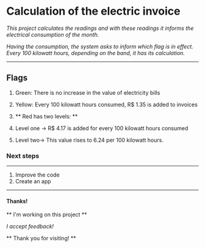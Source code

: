 # **Calculation of the electric invoice**

_This project calculates the readings and with these 
readings it informs the electrical consumption of the month._

_Having the consumption, the system asks to inform which flag is in effect.
Every 100 kilowatt hours, depending on the band, it has its calculation._
***
## Flags

1. Green: There is no increase in the value of electricity bills

2. Yellow: Every 100 kilowatt hours
consumed, R$ 1.35 is added to invoices
3. ** Red has two levels: **
4. Level one -> R$ 4.17 is added for every 100 kilowatt hours consumed
5. Level two-> This value rises to 6.24 per 100 kilowatt hours.

### Next steps
***
1. Improve the code
2. Create an app

***
#### **Thanks!**
** I'm working on this project **

_I accept feedback!_

** Thank you for visiting! **



